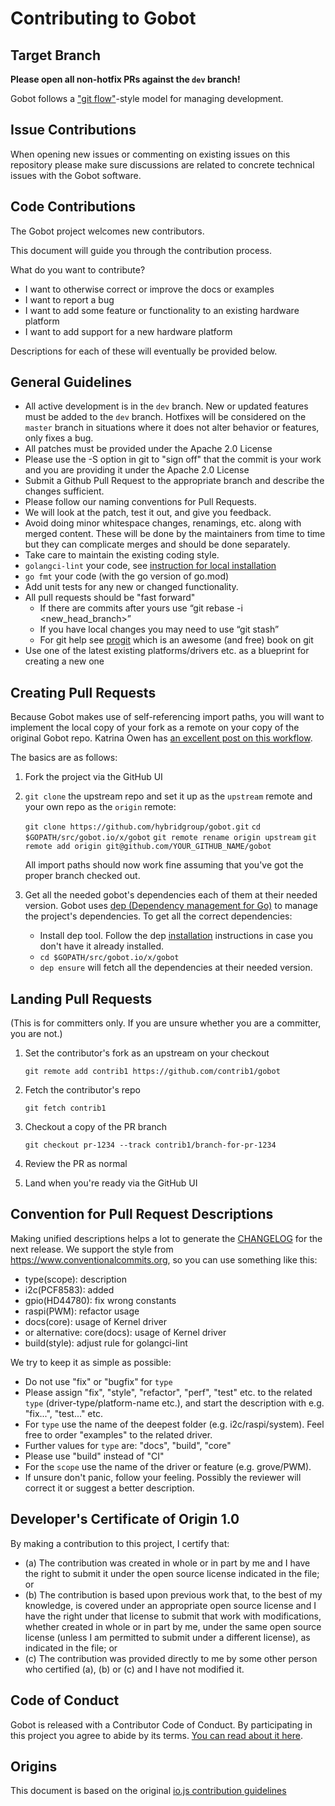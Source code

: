 # Contributing to Gobot

## Target Branch

**Please open all non-hotfix PRs against the `dev` branch!**

Gobot follows a ["git flow"](http://nvie.com/posts/a-successful-git-branching-model/)-style model for managing development.

## Issue Contributions

When opening new issues or commenting on existing issues on this repository
please make sure discussions are related to concrete technical issues with the
Gobot software.

## Code Contributions

The Gobot project welcomes new contributors.

This document will guide you through the contribution process.

What do you want to contribute?

* I want to otherwise correct or improve the docs or examples
* I want to report a bug
* I want to add some feature or functionality to an existing hardware platform
* I want to add support for a new hardware platform

Descriptions for each of these will eventually be provided below.

## General Guidelines

* All active development is in the `dev` branch. New or updated features must be added to the `dev` branch. Hotfixes
  will be considered on the `master` branch in situations where it does not alter behavior or features, only fixes a bug.
* All patches must be provided under the Apache 2.0 License
* Please use the -S option in git to "sign off" that the commit is your work and you are providing it under the
  Apache 2.0 License
* Submit a Github Pull Request to the appropriate branch and describe the changes sufficient.
* Please follow our naming conventions for Pull Requests.
* We will look at the patch, test it out, and give you feedback.
* Avoid doing minor whitespace changes, renamings, etc. along with merged content. These will be done by the maintainers
  from time to time but they can complicate merges and should be done separately.
* Take care to maintain the existing coding style.
* `golangci-lint` your code, see [instruction for local installation](https://golangci-lint.run/usage/install/#local-installation)
* `go fmt` your code (with the go version of go.mod)
* Add unit tests for any new or changed functionality.
* All pull requests should be "fast forward"
  * If there are commits after yours use “git rebase -i <new_head_branch>”
  * If you have local changes you may need to use “git stash”
  * For git help see [progit](http://git-scm.com/book) which is an awesome (and free) book on git
* Use one of the latest existing platforms/drivers etc. as a blueprint for creating a new one

## Creating Pull Requests

Because Gobot makes use of self-referencing import paths, you will want
to implement the local copy of your fork as a remote on your copy of the
original Gobot repo. Katrina Owen has [an excellent post on this workflow](https://splice.com/blog/contributing-open-source-git-repositories-go/).

The basics are as follows:

1. Fork the project via the GitHub UI

2. `git clone` the upstream repo and set it up as the `upstream` remote and your own repo as the `origin` remote:

    `git clone https://github.com/hybridgroup/gobot.git`
    `cd $GOPATH/src/gobot.io/x/gobot`
    `git remote rename origin upstream`
    `git remote add origin git@github.com/YOUR_GITHUB_NAME/gobot`

    All import paths should now work fine assuming that you've got the
    proper branch checked out.

3. Get all the needed gobot's dependencies each of them at their needed version. Gobot uses
   [dep (Dependency management for Go)](https://golang.github.io/dep/) to manage the project's dependencies. To get all
   the correct dependencies:

   * Install dep tool. Follow the dep [installation](https://golang.github.io/dep/docs/installation.html) instructions in
     case you don't have it already installed.
   * `cd $GOPATH/src/gobot.io/x/gobot`
   * `dep ensure` will fetch  all the dependencies at their needed version.

## Landing Pull Requests

(This is for committers only. If you are unsure whether you are a committer, you are not.)

1. Set the contributor's fork as an upstream on your checkout

   `git remote add contrib1 https://github.com/contrib1/gobot`

2. Fetch the contributor's repo

   `git fetch contrib1`

3. Checkout a copy of the PR branch

   `git checkout pr-1234 --track contrib1/branch-for-pr-1234`

4. Review the PR as normal

5. Land when you're ready via the GitHub UI

## Convention for Pull Request Descriptions

Making unified descriptions helps a lot to generate the [CHANGELOG](./CHANGELOG.md) for the next release.
We support the style from <https://www.conventionalcommits.org>, so you can use something like this:

* type(scope): description
* i2c(PCF8583): added
* gpio(HD44780): fix wrong constants
* raspi(PWM): refactor usage
* docs(core): usage of Kernel driver
* or alternative: core(docs): usage of Kernel driver
* build(style): adjust rule for golangci-lint

We try to keep it as simple as possible:

* Do not use "fix" or "bugfix" for `type`
* Please assign "fix", "style", "refactor", "perf", "test" etc. to the related `type` (driver-type/platform-name etc.),
  and start the description with e.g. "fix...", "test..." etc.
* For `type` use the name of the deepest folder (e.g. i2c/raspi/system). Feel free to order "examples" to the
  related driver.
* Further values for `type` are: "docs", "build", "core"
* Please use "build" instead of "CI"
* For the `scope` use the name of the driver or feature (e.g. grove/PWM).
* If unsure don't panic, follow your feeling. Possibly the reviewer will correct it or suggest a better description.

## Developer's Certificate of Origin 1.0

By making a contribution to this project, I certify that:

* (a) The contribution was created in whole or in part by me and I
  have the right to submit it under the open source license indicated
  in the file; or
* (b) The contribution is based upon previous work that, to the best
  of my knowledge, is covered under an appropriate open source license
  and I have the right under that license to submit that work with
  modifications, whether created in whole or in part by me, under the
  same open source license (unless I am permitted to submit under a
  different license), as indicated in the file; or
* (c) The contribution was provided directly to me by some other
  person who certified (a), (b) or (c) and I have not modified it.

## Code of Conduct

Gobot is released with a Contributor Code of Conduct. By participating in this project you agree to abide by its terms.
[You can read about it here](CODE_OF_CONDUCT.md).

## Origins

This document is based on the original [io.js contribution guidelines](https://github.com/nodejs/io.js/blob/master/CONTRIBUTING.md)
